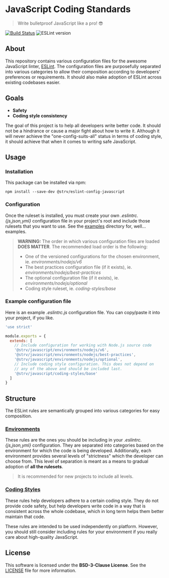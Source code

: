 # JavaScript Coding Standards

> Write bulletproof JavaScript like a pro! 😎

[![Build Status][travis-badge]][travis-url]
![ESLint version][eslint-version]


## About

This repository contains various configuration files for the awesome JavaScript linter, [ESLint][eslint-url]. The configuration files are purposefully separated into various categories to allow their composition according to developers' preferences or requirements. It should also make adoption of ESLint across existing codebases easier.

## Goals

- **Safety**
- **Coding style consistency**

The goal of this project is to help all developers write better code. It should not be a hindrance or cause a major fight about how to write it. Although it will never achieve the "one-config-suits-all" status in terms of coding style, it should achieve that when it comes to writing safe JavaScript.

## Usage

### Installation

This package can be installed via npm:

`npm install --save-dev @strv/eslint-config-javascript`

### Configuration

Once the ruleset is installed, you must create your own *.eslintrc.{js,json,yml}* configuration file in your project's root and include those rulesets that you want to use. See the [examples](examples) directory for, well... examples.

> **WARNING:** The order in which various configuration files are loaded **DOES MATTER**. The recommended load order is the following:
>
> - One of the versioned configurations for the chosen environment, ie. *environments/nodejs/v6*
> - The best practices configuration file (if it exists), ie. *environments/nodejs/best-practices*
> - The optional configuration file (if it exists), ie. *environments/nodejs/optional*
> - Coding style ruleset, ie. *coding-styles/base*

### Example configuration file

Here is an example *.eslintrc.js* configuration file. You can copy/paste it into your project, if you like.

```js
'use strict'

module.exports = {
  extends: [
    // Include configuration for working with Node.js source code
    '@strv/javascript/environments/nodejs/v6',
    '@strv/javascript/environments/nodejs/best-practices',
    '@strv/javascript/environments/nodejs/optional',
    // Include coding style configuration. This does not depend on
    // any of the above and should be included last.
    '@strv/javascript/coding-styles/base'
  ]
}
```

## Structure

The ESLint rules are semantically grouped into various categories for easy composition.

### [Environments](environments)

These rules are the ones you should be including in your *.eslintrc.{js,json,yml}* configuration. They are separated into categories based on the environment for which the code is being developed. Additionally, each environment provides several levels of "strictness" which the developer can choose from. This level of separation is meant as a means to gradual adoption of **all the rulesets**.

> It is recommended for new projects to include all levels.

### [Coding Styles](coding-styles)

These rules help developers adhere to a certain coding style. They do not provide code safety, but help developers write code in a way that is consistent across the whole codebase, which in long term helps them better maintain that code.

These rules are intended to be used independently on platform. However, you should still consider including rules for your environment if you really care about high-quality JavaScript.

## License

This software is licensed under the **BSD-3-Clause License**. See the [LICENSE](LICENSE) file for more information.


[eslint-url]: http://eslint.org
[travis-badge]: https://travis-ci.org/strvcom/js-coding-standards.svg
[travis-url]: https://travis-ci.org/strvcom/js-coding-standards
[eslint-version]: https://img.shields.io/badge/ESLint->=3.0.0-brightgreen.svg
